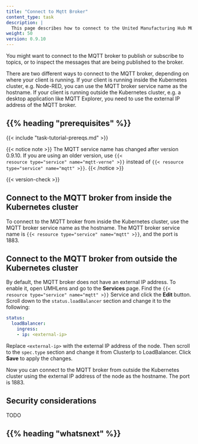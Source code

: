 ```yaml
---
title: "Connect to Mqtt Broker"
content_type: task
description: |
  This page describes how to connect to the United Manufacturing Hub MQTT broker.
weight: 50
version: 0.9.10
---
```


<!-- overview -->

You might want to connect to the MQTT broker to publish or subscribe to topics,
or to inspect the messages that are being published to the broker.

There are two different ways to connect to the MQTT broker, depending on where
your client is running. If your client is running inside the Kubernetes cluster,
e.g. Node-RED, you can use the MQTT broker service name as the hostname. If your
client is running outside the Kubernetes cluster, e.g. a desktop application like
MQTT Explorer, you need to use the external IP address of the MQTT broker.

## {{% heading "prerequisites" %}}

{{< include "task-tutorial-prereqs.md" >}}

{{< notice note >}}
The MQTT service name has changed after version 0.9.10. If you are using an older
version, use <code>{{< resource type="service" name="mqtt-verne" >}}</code> instead of
<code>{{< resource type="service" name="mqtt" >}}</code>.
{{< /notice >}}

{{< version-check >}}

<!-- steps -->

## Connect to the MQTT broker from inside the Kubernetes cluster

To connect to the MQTT broker from inside the Kubernetes cluster, use the MQTT
broker service name as the hostname. The MQTT broker service name is
`{{< resource type="service" name="mqtt" >}}`, and the port is 1883.

## Connect to the MQTT broker from outside the Kubernetes cluster

By default, the MQTT broker does not have an external IP address. To enable it,
open UMHLens and go to the **Services** page. Find the `{{< resource type="service" name="mqtt" >}}`
Service and click the **Edit** button. Scroll down to the `status.loadBalancer`
section and change it to the following:

```yaml
status:
  loadBalancer:
    ingress:
    - ip: <external-ip>
```

Replace `<external-ip>` with the external IP address of the node. Then scroll to
the `spec.type` section and change it from ClusterIp to LoadBalancer. Click
**Save** to apply the changes.

Now you can connect to the MQTT broker from outside the Kubernetes cluster using
the external IP address of the node as the hostname. The port is 1883.

<!-- discussion -->

## Security considerations

TODO

<!-- Optional section; add links to information related to this topic. -->
## {{% heading "whatsnext" %}}
